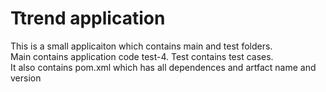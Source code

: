 # Ttrend application

This is a small applicaiton which contains main and test folders.  
Main contains application code test-4. 
Test contains test cases.  
It also contains pom.xml which has all dependences and artfact name and version

